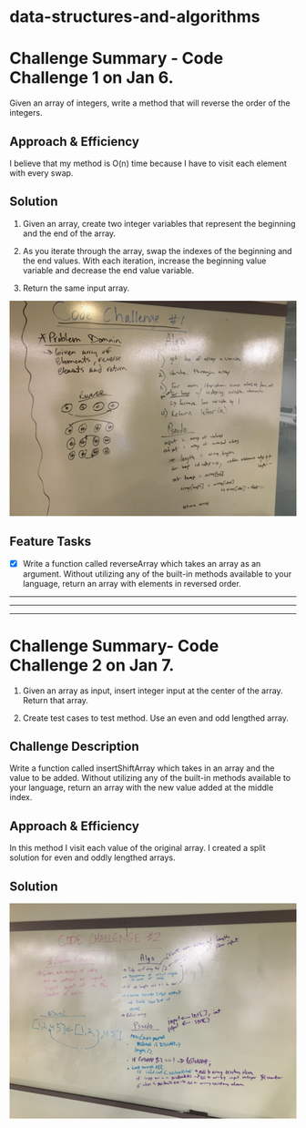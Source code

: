 # data-structures-and-algorithms


# Challenge Summary - Code Challenge 1 on Jan 6. 

Given an array of integers, write a method that will reverse the order of the integers.

## Approach & Efficiency
I believe that my method is O(n) time because I have to visit each element with every swap.  

## Solution
1. Given an array, create two integer variables that represent the beginning and the end of the array.  

2. As you iterate through the array, swap the indexes of the beginning and the end values.  With each iteration, increase the beginning value variable and decrease the end value variable.

3. Return the same input array.


![](https://github.com/micahThor/data-structures-and-algorithms/blob/master/assets/array-reversed.jpg)

## Feature Tasks
-[x] Write a function called reverseArray which takes an array as an argument. Without utilizing any of the built-in methods available to your language, return an array with elements in reversed order.


---
---
---

# Challenge Summary- Code Challenge 2 on Jan 7. 
1. Given an array as input, insert integer input at the center of the array.  Return that array.

2. Create test cases to test method.  Use an even and odd lengthed array.

## Challenge Description
Write a function called insertShiftArray which takes in an array and the value to be added. Without utilizing any of the built-in methods available to your language, return an array with the new value added at the middle index. 

## Approach & Efficiency
In this method I visit each value of the original array.  I created a split solution for even and oddly lengthed arrays.

## Solution
![](https://github.com/micahThor/data-structures-and-algorithms/blob/master/assets/Array-Shift.JPG)
